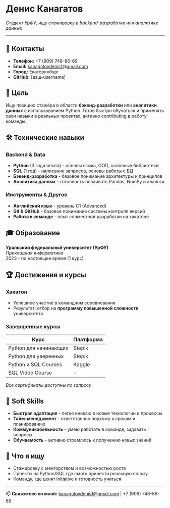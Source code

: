 # Денис Канагатов
*Студент УрФУ, ищу стажировку в backend-разработке или аналитике данных*

---

## 📍 Контакты
- **Телефон:** +7 (909) 748-86-69
- **Email:** kanagatovdenis1@gmail.com
- **Город:** Екатеринбург
- **GitHub:** [ваш-username] <!-- Рекомендую добавить! -->

## 🎯 Цель
Ищу позицию стажёра в области **бэкенд-разработки** или **аналитики данных** с использованием Python. Готов быстро обучаться и применять свои навыки в реальных проектах, активно contributing в работу команды.

## 🛠 Технические навыки

### Backend & Data
- **Python** (3 года опыта) - основы языка, ООП, основные библиотеки
- **SQL** (1 год) - написание запросов, основы работы с БД
- **Бэкенд-разработка** - базовое понимание архитектуры и принципов
- **Аналитика данных** - готовность осваивать Pandas, NumPy и аналоги

### Инструменты & Другое
- **Английский язык** - уровень C1 (Advanced)
- **Git & GitHub** - базовое понимание системы контроля версий
- **Работа в команде** - опыт совместной разработки на хакатоне

## 🎓 Образование
**Уральский федеральный университет (УрФУ)**  
*Прикладная информатика*  
2023 - по настоящее время (1 курс)

## 🏆 Достижения и курсы

### Хакатон
- Успешное участие в командном соревновании
- Результат: отбор на **программу повышенной сложности** университета

### Завершенные курсы
| Курс | Платформа |
|------|-----------|
| Python для начинающих | Stepik |
| Python для уверенных | Stepik |
| Python и SQL Courses | Kaggle |
| SQL Video Course | - |

*Все сертификаты доступны по запросу*

## 💪 Soft Skills
- **Быстрая адаптация** - легко вникаю в новые технологии и процессы
- **Тайм-менеджмент** - ответственно подхожу к срокам и планированию
- **Коммуникабельность** - умею работать в команде, задавать вопросы
- **Обучаемость** - активно стремлюсь к получению новых знаний

## 🚀 Что я ищу
- Стажировку с менторством и возможностью роста
- Проекты на Python/SQL где смогу принести реальную пользу
- Команду, где ценят initiative и готовность учиться

---

📫 **Свяжитесь со мной:** [kanagatovdenis1@gmail.com](mailto:kanagatovdenis1@gmail.com) | +7 (909) 748-86-69
